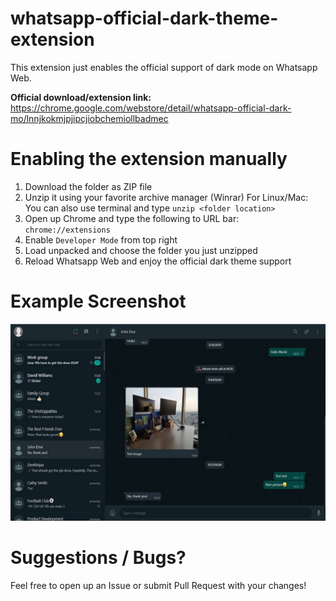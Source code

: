 # whatsapp-official-dark-theme-extension
This extension just enables the official support of dark mode on Whatsapp Web.

**Official download/extension link:** https://chrome.google.com/webstore/detail/whatsapp-official-dark-mo/lnnjkokmjpjipcjiobchemiollbadmec

# Enabling the extension manually

1. Download the folder as ZIP file
2. Unzip it using your favorite archive manager (Winrar) For Linux/Mac: You can also use terminal and type `unzip <folder location>`
3. Open up Chrome and type the following to URL bar: `chrome://extensions`
4. Enable `Developer Mode` from top right
5. Load unpacked and choose the folder you just unzipped
6. Reload Whatsapp Web and enjoy the official dark theme support

# Example Screenshot

![Example Screenshot](https://raw.githubusercontent.com/ediz12/whatsapp-official-dark-theme-extension/master/Screenshot.jpg)

# Suggestions / Bugs?
Feel free to open up an Issue or submit Pull Request with your changes!
